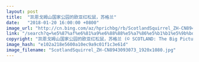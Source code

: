 ```yaml
---
layout: post
title:  "凯恩戈姆山国家公园的欧亚红松鼠，苏格兰"
date:   "2018-01-20 16:00:00 +0800"
image_url: "http://cn.bing.com/az/hprichbg/rb/ScotlandSquirrel_ZH-CN8943093073_1920x1080.jpg"
link: "/search?q=%e5%87%af%e6%81%a9%e6%88%88%e5%a7%86%e5%b1%b1%e5%9b%bd%e5%ae%b6%e5%85%ac%e5%9b%ad&form=hpcapt&mkt=zh-cn"
copyright: "凯恩戈姆山国家公园的欧亚红松鼠，苏格兰 (© SCOTLAND: The Big Picture/Minden Pictures)"
image_hash: "e102a218e5600a10ec9a9c01f1c3e61d"
image_filename: "ScotlandSquirrel_ZH-CN8943093073_1920x1080.jpg"
---
```

